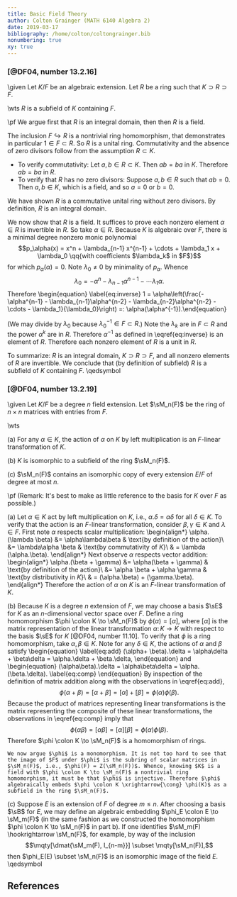 ```yaml
---
title: Basic Field Theory
author: Colton Grainger (MATH 6140 Algebra 2)
date: 2019-03-17
bibliography: /home/colton/coltongrainger.bib
nonumbering: true
xy: true
---
```


### [@DF04, number 13.2.16]

\given Let $K/F$ be an algebraic extension. Let $R$ be a ring such that $K \supset R \supset F$.

\wts $R$ is a subfield of $K$ containing $F$.

\pf We argue first that $R$ is an integral domain, then then $R$ is a field. 

The inclusion $F \hookrightarrow R$ is a nontrivial ring homomorphism, that demonstrates in particular $1 \in F \subset R$. So $R$ is a unital ring. Commutativity and the absence of zero divisors follow from the assumption $R \subset K$. 

- To verify commutativity: Let $a,b  \in R \subset K$. Then $ab = ba$ in $K$. Therefore $ab = ba$ in $R$. 
- To verify that $R$ has no zero divisors: Suppose $a, b \in R$ such that $ab = 0$. Then $a,b \in K$, which is a field, and so $a =0$ or $b=0$. 

We have shown $R$ is a commutative unital ring without zero divisors. By definition, $R$ is an integral domain.

We now show that $R$ is a field. It suffices to prove each nonzero element $\alpha \in R$ is invertible in $R$. So take $\alpha \in R$. Because $K$ is algebraic over $F$, there is a minimal degree nonzero monic polynomial
$$p_\alpha(x) = x^n + \lambda_{n-1} x^{n-1} + \cdots + \lambda_1 x + \lambda_0 \qq{with coefficients $\lambda_k$ in $F$}$$
for which $p_\alpha(\alpha) = 0$. Note $\lambda_0 \neq 0$ by minimality of $p_\alpha$. Whence
$$\lambda_0 = - \alpha^n - \lambda_{n-1}\alpha^{n-1} - \cdots \lambda_1 \alpha.$$
Therefore 
\begin{equation}
\label{eq:inverse}
1 = \alpha\left(\frac{- \alpha^{n-1} - \lambda_{n-1}\alpha^{n-2} - \lambda_{n-2}\alpha^{n-2} - \cdots - \lambda_1}{\lambda_0}\right) =: \alpha(\alpha^{-1}).\end{equation}

(We may divide by $\lambda_0$ because $\lambda_0^{-1} \in F \subset R$.) Note the $\lambda_k$ are in $F \subset R$ and the power $\alpha^k$ are in $R$. Therefore $\alpha^{-1}$ as defined in \eqref{eq:inverse} is an element of $R$. Therefore each nonzero element of $R$ is a unit in $R$.

To summarize: $R$ is an integral domain, $K \supset R \supset F$, and all nonzero elements of $R$ are invertible. We conclude that (by definition of subfield) $R$ is a subfield of $K$ containing $F$. \qedsymbol

### [@DF04, number 13.2.19]

\given Let $K/F$ be a degree $n$ field extension. Let $\sM_n(F)$ be the ring of $n\times n$ matrices with entries from $F$.

\wts

(a) For any $\alpha \in K$, the action of $\alpha$ on $K$ by left multiplication is an $F$-linear transformation of $K$.

(b) $K$ is isomorphic to a subfield of the ring $\sM_n(F)$. 

(c) $\sM_n(F)$ contains an isomorphic copy of every extension $E/F$ of degree at most $n$.

\pf (Remark: It's best to make as little reference to the basis for $K$ over $F$ as possible.)

(a) Let $\alpha \in K$ act by left multiplication on $K$, i.e., $\alpha.\delta = \alpha\delta$ for all $\delta \in K$. To verify that the action is an $F$-linear transformation, consider $\beta, \gamma \in K$ and $\lambda \in F$. First note $\alpha$ respects scalar multiplication:
\begin{align*}
\alpha.(\lambda \beta) &= \alpha\lambda\beta & \text{by definition of the action}\\
    &= \lambda\alpha \beta & \text{by commutativity of $K$}\\
    & = \lambda (\alpha.\beta).
\end{align*}
Next observe $\alpha$ respects vector addition:
\begin{align*}
\alpha.(\beta + \gamma) &= \alpha(\beta + \gamma) & \text{by definition of the action}\\
    &= \alpha \beta  + \alpha \gamma & \text{by distributivity in $K$}\\
    & = (\alpha.\beta) + (\gamma.\beta).
\end{align*}
Therefore the action of $\alpha$ on $K$ is an $F$-linear transformation of $K$. 

(b) Because $K$ is a degree $n$ extension of $F$, we may choose a basis $\sE$ for $K$ as an $n$-dimensional vector space over $F$. Define a ring homomorphism $\phi \colon K \to \sM_n(F)$ by $\phi(\alpha) = [\alpha]$, where $[\alpha]$ is the matrix representation of the linear transformation $\alpha \colon K \to K$ with respect to the basis $\sE$ for $K$ [@DF04, number 11.10]. To verify that $\phi$ is a ring homomorphism, take $\alpha, \beta \in K$. Note for any $\delta \in K$, the actions of $\alpha$ and $\beta$
satisfy
\begin{equation}
\label{eq:add}
(\alpha+ \beta).\delta = \alpha\delta + \beta\delta = \alpha.\delta + \beta.\delta,
\end{equation}
and
\begin{equation}
(\alpha\beta).\delta = \alpha\beta\delta = \alpha.(\beta.\delta).
\label{eq:comp}
\end{equation}
By inspection of the definition of matrix addition along with the observations in \eqref{eq:add},
$$\phi(\alpha + \beta) = [\alpha + \beta] = [\alpha] + [\beta] = \phi(\alpha) \phi(\beta).$$
Because the product of matrices representing linear transformations is the matrix representing the composite of these linear transformations, the observations in \eqref{eq:comp} imply that
$$\phi(\alpha\beta) = [\alpha\beta] = [\alpha][\beta] = \phi(\alpha) \phi(\beta).$$
Therefore $\phi \colon K \to \sM_n(F)$ is a homomorphism of rings. 

    We now argue $\phi$ is a monomorphism. It is not too hard to see that the image of $F$ under $\phi$ is the subring of scalar matrices in $\sM_n(F)$, i.e., $\phi(F) = Z(\sM_n(F))$. Whence, knowing $K$ is a field with $\phi \colon K \to \sM_n(F)$ a nontrivial ring homomorphism, it must be that $\phi$ is injective. Therefore $\phi$ algebraically embeds $\phi \colon K \xrightarrow{\cong} \phi(K)$ as a subfield in the ring $\sM_n(F)$. 

(c) Suppose $E$ is an extension of $F$ of degree $m \le n$. After choosing a basis $\sB$ for $E$, we may define an algebraic
embedding $\phi_E \colon E \to \sM_m(F)$ (in the same fashion as we constructed the homomorphism $\phi \colon K \to \sM_n(F)$ in part b). If one identifies $\sM_m(F) \hookrightarrow \sM_n(F)$, for example, by way of the inclusion 
$$\mqty[\dmat{\sM_m(F), I_{n-m}}] \subset \mqty[\sM_n(F)],$$
then $\phi_E(E) \subset \sM_n(F)$ is an isomorphic image of the field $E$. \qedsymbol

<!---
$$\mqty[ e_1 & \cdots & e_n ] \in \sM_{1\times n}(K)$$
for $K$ as a vector space over $F$.
To represent a vector $\beta \in K$, for example, in terms of the above basis:
$$\beta = \mqty[e_1 & \cdots & e_n]\mqty[b_1 \\ \vdots \\ b_n] \qq{where} \mqty[b_1 \\ \vdots \\ b_n] \in \sM_{n\times 1}(F).$$
From part (a) we know for each $\alpha \in K$, there's an $F$-linear transformation of $K$ defined by the left multiplication of $\alpha$. Let $[\alpha] \in \sM_n(F)$ be the matrix representation of the 

Suppose that $\alpha$ has the basis representation
$$\alpha = \mqty[e_1 & \cdots & e_n]\mqty[a_1 \\ \vdots \\ a_n] \qq{where} \mqty[a_1 \\ \vdots \\ a_n] \in \sM_{n\times 1}(F).$$
We apply distributivity and commutativity to write
\begin{equation}\alpha\beta = 
\alpha\mqty[e_1 & \cdots & e_n]\mqty[b_1 \\ \vdots \\ b_n] = 
\mqty[e_1 & \cdots & e_n]\mqty[\alpha b_1 \\ \vdots \\ \alpha b_n] = 
\mqty[e_1 & \cdots & e_n]\mqty[ \mqty[e_1 & \cdots & e_n]\mqty[b_1a_1 \\ \vdots \\ b_1a_n] \\ \vdots \\ \mqty[e_1 & \cdots & e_n]\mqty[a_1b_n \\ \vdots \\ a_nb_n]].\label{eq:mess}\end{equation}
What a mess! Because $\mqty[\alpha b_1 \\ \vdots \\ \alpha b_n]$ is not necessarily an element in $\sM_{n\times 1}(F)$, one needs to know how basis elements $e_ie_j$ multiply in order to write \eqref{eq:mess} as an $F$-linear combination of the original basis vectors.
--->

## References
